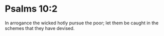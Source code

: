 # Psalms 10:2

In arrogance the wicked hotly pursue the poor; let them be caught in the schemes that they have devised.
